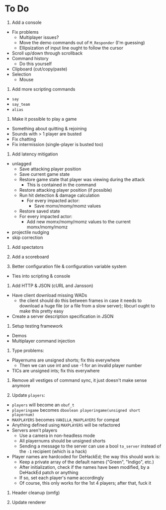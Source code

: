# To Do

1. Add a console
  - Fix problems
    - Multiplayer issues?
    - Move the demo commands out of `M_Responder` (I'm guessing)
    - Ellipsization of input line ought to follow the cursor
  - Scroll up/down through scrollback
  - Command history
    - Do this yourself
  - Clipboard (cut/copy/paste)
  - Selection
    - Mouse

1. Add more scripting commands
  - `say`
  - `say_team`
  - `alias`

1. Make it possible to play a game
  - Something about quitting & rejoining
  - Sounds with > 1 player are busted
  - Fix chatting
  - Fix intermission (single-player is busted too)

1. Add latency mitigation
  - unlagged
    - Save attacking player position
    - Save current game state
    - Restore game state that player was viewing during the attack
      - This is contained in the command
    - Restore attacking player position (if possible)
    - Run hit detection & damage calculation
      - For every impacted actor:
        - Save momx/momy/momz values
    - Restore saved state
    - For every impacted actor:
      - Add new momx/momy/momz values to the current momx/momy/momz
  - projectile nudging
  - skip correction

1. Add spectators

1. Add a scoreboard

1. Better configuration file & configuration variable system
  - Ties into scripting & console

1. Add HTTP & JSON (cURL and Jansson)
  - Have client download missing WADs
    - the client should do this between frames in case it needs to download a
      huge file (or a file from a slow server); libcurl ought to make this
      pretty easy
  - Create a server description specification in JSON

1. Setup testing framework
  - Demos
  - Multiplayer command injection

1. Type problems:
  - Playernums are unsigned shorts; fix this everywhere
    - Then we can use int and use -1 for an invalid player number
  - TICs are unsigned ints; fix this everywhere

1. Remove all vestiges of command sync, it just doesn't make sense anymore

1. Update `players`:
  - `players` will become an `obuf_t`
  - `playeringame` becomes `dboolean playeringame(unsigned short playernum)`
  - `MAXPLAYERS` becomes `VANILLA_MAXPLAYERS` for compat
  - Anything defined using `MAXPLAYERS` will be refactored
  - Servers aren't players
    - Use a camera in non-headless mode
    - All playernums should be unsigned shorts
    - Sending a message to the server can use a bool `to_server` instead of the
      `-1` recipient (which is a hack)
  - Player names are hardcoded for DeHackEd; the way this should work is:
    - Keep a private array of the default names ("Green", "Indigo", etc.)
    - After initialization, check if the names have been modified, by a
      DeHackEd patch or anything
    - If so, set each player's name accordingly
    - Of course, this only works for the 1st 4 players; after that, fuck it

1. Header cleanup (omfg)

1. Update renderer

<!-- vi: set et ts=4 sw=4 tw=79: -->

